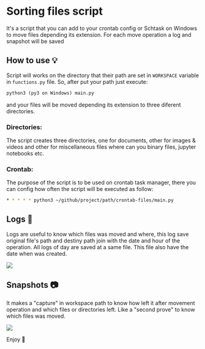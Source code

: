 # Sorting files script 
It's a script that you can add to your crontab config or Schtask on Windows to move files depending its extension. For each move operation a log and snapshot will be saved

## How to use 💡
Script will works on the directory that their path are set in `WORKSPACE` variable in `functions.py` file. So, after put your path just execute:
```python
python3 (py3 on Windows) main.py
```

and your files will be moved depending its extension to three diferent directories.
### Directories:
The script creates three directories, one for documents, other for images & videos and other for miscellaneous files where can you binary files, jupyter notebooks etc. 

### Crontab:
The purpose of the script is to be used on crontab task manager, there you can config how often the script will be executed as follow:
```bash
* * * * * python3 ~/github/project/path/crontab-files/main.py 
```

## Logs 📃
Logs are useful to know which files was moved and where, this log save original file's path and destiny path join with the date and hour of the operation. 
All logs of day are saved at a same file. This file also have the date when was created.

![](https://i.imgur.com/r2dYfJy.png)

## Snapshots 📷
It makes a "capture" in workspace path to know how left it after movement operation and which files or directories left. Like a "second prove" to know which files was moved.

![](https://i.imgur.com/eYm7HxR.png)

Enjoy :bamboo:
